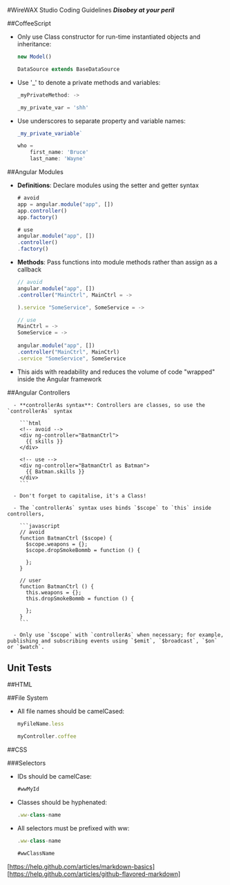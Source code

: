 #WireWAX Studio Coding Guidelines 
**_Disobey at your peril_**

##CoffeeScript

- Only use Class constructor for run-time instantiated objects and inheritance:
    
    ```javascript
    new Model()

    DataSource extends BaseDataSource
    ```
    
- Use '_' to denote a private methods and variables:

    ```javascript
    _myPrivateMethod: ->
    
    _my_private_var = 'shh'
    ```

- Use underscores to separate property and variable names:


    ```javascript
    _my_private_variable`
    ```
    
    
    ```javascript
    who =
        first_name: 'Bruce'
        last_name: 'Wayne'
    ```   

##Angular Modules

  - **Definitions**: Declare modules using the setter and getter syntax

    ```javascript
    # avoid
    app = angular.module("app", [])
    app.controller()
    app.factory()
    
    # use
    angular.module("app", [])
    .controller()
    .factory()
    ```  

  - **Methods**: Pass functions into module methods rather than assign as a callback

    ```javascript
    // avoid
    angular.module("app", [])
    .controller("MainCtrl", MainCtrl = ->
    
    ).service "SomeService", SomeService = ->
    
    // use
    MainCtrl = ->
    SomeService = ->
        
    angular.module("app", [])
    .controller("MainCtrl", MainCtrl)
    .service "SomeService", SomeService
    ```

  - This aids with readability and reduces the volume of code "wrapped" inside the Angular framework

##Angular Controllers    
    
      - **controllerAs syntax**: Controllers are classes, so use the `controllerAs` syntax
    
        ```html
        <!-- avoid -->
        <div ng-controller="BatmanCtrl">
          {{ skills }}
        </div>
    
        <!-- use -->
        <div ng-controller="BatmanCtrl as Batman">
          {{ Batman.skills }}
        </div>
        ```
    
      - Don't forget to capitalise, it's a Class!
    
      - The `controllerAs` syntax uses binds `$scope` to `this` inside controllers,
    
        ```javascript
        // avoid
        function BatmanCtrl ($scope) {
          $scope.weapons = {};
          $scope.dropSmokeBommb = function () {
    
          };
        }
    
        // user
        function BatmanCtrl () {
          this.weapons = {};
          this.dropSmokeBommb = function () {
    
          };
        }
        ```
    
      - Only use `$scope` with `controllerAs` when necessary; for example, publishing and subscribing events using `$emit`, `$broadcast`, `$on` or `$watch`.

## Unit Tests    
    
##HTML

##File System

- All file names should be camelCased:


    ```javascript
    myFileName.less
    
    myController.coffee
    ```
##CSS


###Selectors

- IDs should be camelCase:

   ```javascript 
   #wwMyId
   ```


- Classes should be hyphenated:

    
    ```javascript
    .ww-class-name
    ```


- All selectors must be prefixed with ww:

    ```javascript
    .ww-class-name
    ```
    
    ```javascript
    #wwClassName
    ```
    
[https://help.github.com/articles/markdown-basics]
[https://help.github.com/articles/github-flavored-markdown]


